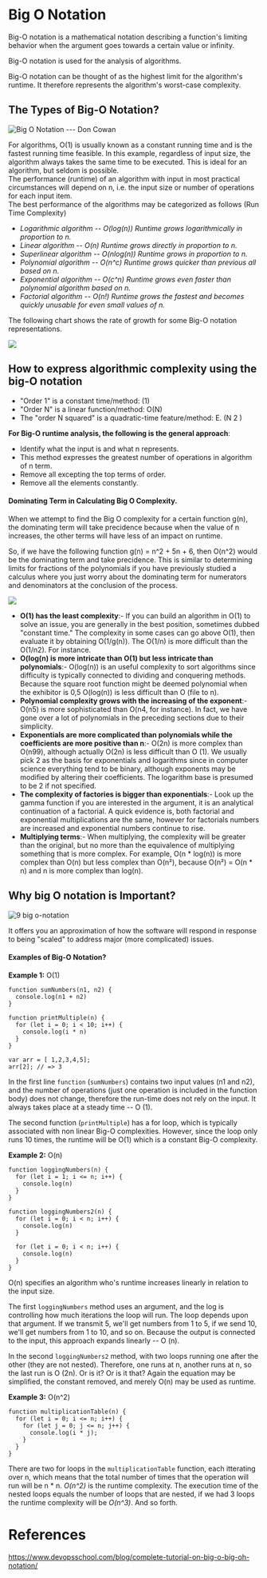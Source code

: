 # Big O Notation

Big-O notation is a mathematical notation describing a function's limiting behavior when the argument goes towards a certain value or infinity. 

Big-O notation is used for the analysis of algorithms.

Big-O notation can be thought of as the highest limit for the algorithm's runtime. It therefore represents the algorithm's worst-case complexity.



The Types of Big-O Notation?
---------------------------------------

![Big O Notation --- Don Cowan](assets/Big+O+Notation+Summary.jpeg)

For algorithms, O(1) is usually known as a constant running time and is the fastest running time feasible. In this example, regardless of input size, the algorithm always takes the same time to be executed. This is ideal for an algorithm, but seldom is possible.\
The performance (runtime) of an algorithm with input in most practical circumstances will depend on n, i.e. the input size or number of operations for each input item.\
The best performance of the algorithms may be categorized as follows (Run Time Complexity)

-   *Logarithmic algorithm -- O(log(n)) Runtime grows logarithmically in proportion to n.*
-   *Linear algorithm -- O(n) Runtime grows directly in proportion to n.*
-   *Superlinear algorithm -- O(nlog(n)) Runtime grows in proportion to n.*
-   *Polynomial algorithm -- O(n^c) Runtime grows quicker than previous all based on n.*
-   *Exponential algorithm -- O(c^n) Runtime grows even faster than polynomial algorithm based on n.*
-   *Factorial algorithm -- O(n!) Runtime grows the fastest and becomes quickly unusable for even small values of n.*

The following chart shows the rate of growth for some Big-O notation representations.

![](assets/1_KfZYFUT2OKfjekJlCeYvuQ.jpeg)

How to express algorithmic complexity using the big-O notation
--------------------------------------------------------------

-   "Order 1" is a constant time/method: (1)
-   "Order N" is a linear function/method: O(N)
-   The "order N squared" is a quadratic-time feature/method: E. (N 2 )


**For Big-O runtime analysis, the following is the general approach**:

-   Identify what the input is and what n represents.
-   This method expresses the greatest number of operations in algorithm of n term.
-   Remove all excepting the top terms of order.
-   Remove all the elements constantly.

#### Dominating Term in Calculating Big O Complexity.

When we attempt to find the Big O complexity for a certain function g(n), the dominating term will take precidence because when the value of n increases, the other terms will have less of an impact on runtime.

So, if we have the following function g(n) = n^2 + 5n + 6, then O(n^2) would be the dominating term and take precidence. This is similar to determining limits for fractions of the polynomials if you have previously studied a calculus where you just worry about the dominating term for numerators and denominators at the conclusion of the process.

![](assets/0_MPwgKd4lgXACfuNt.png)



-   **O(1) has the least complexity**:- If you can build an algorithm in O(1) to solve an issue, you are generally in the best position, sometimes dubbed "constant time." The complexity in some cases can go above O(1), then evaluate it by obtaining O(1/g(n)). The O(1/n) is more difficult than the O(1/n2). For instance.
-   **O(log(n) is more intricate than O(1) but less intricate than polynomials**:- O(log(n)) is an useful complexity to sort algorithms since difficulty is typically connected to dividing and conquering methods. Because the square root function might be deemed polynomial when the exhibitor is 0,5 O(log(n)) is less difficult than O (file to n).
-   **Polynomial complexity grows with the increasing of the exponent**:- O(n5) is more sophisticated than O(n4, for instance). In fact, we have gone over a lot of polynomials in the preceding sections due to their simplicity.
-   **Exponentials are more complicated than polynomials while the coefficients are more positive than n**:- O(2n) is more complex than O(n99), although actually O(2n) is less difficult than O (1). We usually pick 2 as the basis for exponentials and logarithms since in computer science everything tend to be binary, although exponents may be modified by altering their coefficients. The logarithm base is presumed to be 2 if not specified.
-   **The complexity of factories is bigger than exponentials**:- Look up the gamma function if you are interested in the argument, it is an analytical continuation of a factorial. A quick evidence is, both factorial and exponential multiplications are the same, however for factorials numbers are increased and exponential numbers continue to rise.
-   **Multiplying terms**:- When multiplying, the complexity will be greater than the original, but no more than the equivalence of multiplying something that is more complex. For example, O(n * log(n)) is more complex than O(n) but less complex than O(n²), because O(n²) = O(n * n) and n is more complex than log(n).

Why **big O notation** is Important?
------------------------------------

![9 big o-notation](assets/9-big-onotation-11-638.webp)

It offers you an approximation of how the software will respond in response to being "scaled" to address major (more complicated) issues.

#### Examples of **Big-O Notation**?

**Example 1:** O(1)

```
function sumNumbers(n1, n2) {
  console.log(n1 + n2)
}

function printMultiple(n) {
  for (let i = 0; i < 10; i++) {
    console.log(i * n)
  }
}

var arr = [ 1,2,3,4,5];
arr[2]; // => 3
```
In the first line `function` (`sumNumbers`) contains two input values (n1 and n2), and the number of operations (just one operation is included in the function body) does not change, therefore the run-time does not rely on the input. It always takes place at a steady time -- O (1).

The second function (`printMultiple`) has a for loop, which is typically associated with non linear Big-O complexities. However, since the loop only runs 10 times, the runtime will be O(1) which is a constant Big-O complexity.


**Example 2:** O(n)

```
function loggingNumbers(n) {
  for (let i = 1; i <= n; i++) {
    console.log(n)
  }
}

function loggingNumbers2(n) {
  for (let i = 0; i < n; i++) {
    console.log(n)
  }

  for (let i = 0; i < n; i++) {
    console.log(n)
  }
}
```

O(n) specifies an algorithm who's runtime increases linearly in relation to the input size. 

The first `loggingNumbers` method uses an argument, and the log is controlling how much iterations the loop will run. The loop depends upon that argument. If we transmit 5, we'll get numbers from 1 to 5, if we send 10, we'll get numbers from 1 to 10, and so on. Because the output is connected to the input, this approach expands linearly -- O (n).

In the second `loggingNumbers2` method, with two loops running one after the other (they are not nested). Therefore, one runs at n, another runs at n, so the last run is O (2n). Or is it? Or is it that? Again the equation may be simplified, the constant removed, and merely O(n) may be used as runtime.

**Example 3:** O(n^2)

```
function multiplicationTable(n) {
  for (let i = 0; i <= n; i++) {
    for (let j = 0; j <= n; j++) {
      console.log(i * j);
    }
  }
}
```

There are two for loops in the `multiplicationTable` function, each itterating over n, which means that the total number of times that the operation will run will be n * n. *O(n^2)* is the runtime complexity. The execution time of the nested loops equals the number of loops that are nested, if we had 3 loops the runtime complexity will be *O(n^3)*. And so forth.

# References
https://www.devopsschool.com/blog/complete-tutorial-on-big-o-big-oh-notation/
